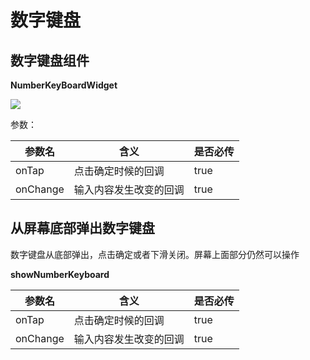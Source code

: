 # 数字键盘

## 数字键盘组件

**NumberKeyBoardWidget**

![](https://s1.ax1x.com/2020/07/25/aS9zNj.png)

参数：

|参数名|含义|是否必传|
| ---| ---|---|
|onTap|点击确定时候的回调|true|
|onChange|输入内容发生改变的回调|true|


## 从屏幕底部弹出数字键盘

数字键盘从底部弹出，点击确定或者下滑关闭。屏幕上面部分仍然可以操作

**showNumberKeyboard**

|参数名|含义|是否必传|
| ---| ---|---|
|onTap|点击确定时候的回调|true|
|onChange|输入内容发生改变的回调|true|